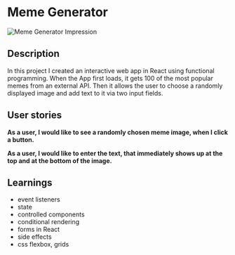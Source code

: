 # Meme Generator

<img src="https://user-images.githubusercontent.com/86844932/217781755-2a96fc04-7134-4b76-9989-cfb82daea08e.png" alt="Meme Generator Impression"/>

## Description

In this project I created an interactive web app in React using functional programming. When the App first loads, it gets 100 of the most popular memes from an external API. Then it allows the user to choose a randomly displayed image and add text to it via two input fields.

## User stories

**As a user, I would like to see a randomly chosen meme image, when I click a button.**

**As a user, I would like to enter the text, that immediately shows up at the top and at the bottom of the image.**

## Learnings

* event listeners
* state
* controlled components
* conditional rendering
* forms in React
* side effects
* css flexbox, grids

